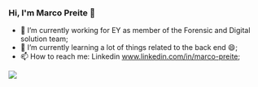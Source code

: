 ### Hi, I'm Marco Preite 👋

- 🔭 I’m currently working for EY as member of the Forensic and Digital solution team;
- 🌱 I’m currently learning a lot of things related to the back end 😄;
- 📫 How to reach me: Linkedin www.linkedin.com/in/marco-preite;

<img src="https://camo.githubusercontent.com/76ca66ef0aebadf08cad14b8ee0f22fa754d59672c80051afc267c7dfff8f55f/68747470733a2f2f6769746875622d726561646d652d73746174732e76657263656c2e6170702f6170693f757365726e616d653d616e7572616768617a72612673686f775f69636f6e733d7472756526686964653d636f6e74726962732c7072732663616368655f7365636f6e64733d3836343030267468656d653d7261646963616c">
